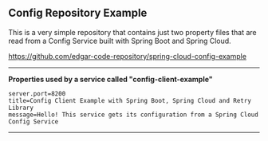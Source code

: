 Config Repository Example
--------------------------------------------------------------------------------------------------------------------

This is a very simple repository that contains just two property files that are 
read from a Config Service built with Spring Boot and Spring Cloud.

https://github.com/edgar-code-repository/spring-cloud-config-example

--------------------------------------------------------------------------------------------------------------------

**Properties used by a service called "config-client-example"**

```
server.port=8200
title=Config Client Example with Spring Boot, Spring Cloud and Retry Library
message=Hello! This service gets its configuration from a Spring Cloud Config Service

```

--------------------------------------------------------------------------------------------------------------------

